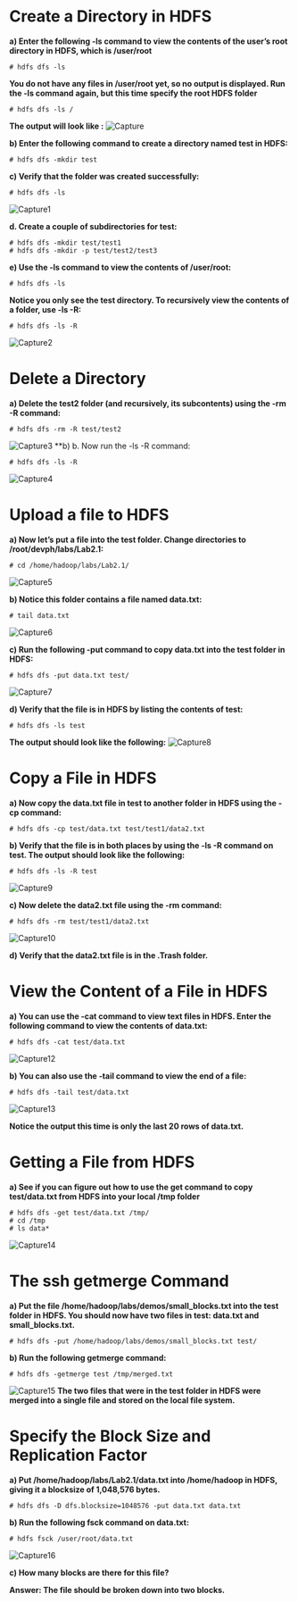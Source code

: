 # Create a Directory in HDFS
**a) Enter the following -ls command to view the contents of the user’s root directory in HDFS, which is /user/root**
```ssh
# hdfs dfs -ls 
```
**You do not have any files in /user/root yet, so no output is displayed. 
Run the -ls command again, but this time specify the root HDFS folder**
```ssh
# hdfs dfs -ls /
```
**The output will look like :**
 ![Capture](https://user-images.githubusercontent.com/64658306/85610593-c2453b00-b674-11ea-80c6-adee98cfb841.JPG)

**b) Enter the following command to create a directory named test in HDFS:**
```ssh
# hdfs dfs -mkdir test 
```
**c) Verify that the folder was created successfully:**
```ssh
# hdfs dfs -ls
```
![Capture1](https://user-images.githubusercontent.com/64658306/85610608-c5d8c200-b674-11ea-8d0a-cfdb404796de.JPG)

**d. Create a couple of subdirectories for test:** 
```ssh
# hdfs dfs -mkdir test/test1
# hdfs dfs -mkdir -p test/test2/test3 
```
**e) Use the -ls command to view the contents of /user/root:**
```ssh
# hdfs dfs -ls
```
**Notice you only see the test directory. To recursively view the contents of a folder, use -ls -R:**
```ssh
# hdfs dfs -ls -R 
```
![Capture2](https://user-images.githubusercontent.com/64658306/85621856-8d8cb000-b683-11ea-93dc-1e336202fe58.JPG)

# Delete a Directory

**a) Delete the test2 folder (and recursively, its subcontents) using the -rm -R command:**
```ssh
# hdfs dfs -rm -R test/test2 
```
![Capture3](https://user-images.githubusercontent.com/64658306/85622186-1c99c800-b684-11ea-87d9-952b575b8d04.JPG)
**b) b. Now run the -ls -R command:
```ssh
# hdfs dfs -ls -R 
```
![Capture4](https://user-images.githubusercontent.com/64658306/85637993-5b3e7b00-b6a2-11ea-9ff2-f1110f59202e.JPG)

# Upload a file to HDFS
**a) Now let’s put a file into the test folder. Change directories to /root/devph/labs/Lab2.1:**
```ssh
# cd /home/hadoop/labs/Lab2.1/ 
```
![Capture5](https://user-images.githubusercontent.com/64658306/85638165-cf791e80-b6a2-11ea-8329-00240790190d.JPG)

**b) Notice this folder contains a file named data.txt:**
```ssh
# tail data.txt
```
![Capture6](https://user-images.githubusercontent.com/64658306/85638329-40203b00-b6a3-11ea-9919-b137b39a5b1f.JPG)

**c) Run the following -put command to copy data.txt into the test folder in HDFS:**
```ssh
# hdfs dfs -put data.txt test/ 
```
![Capture7](https://user-images.githubusercontent.com/64658306/85638579-dfddc900-b6a3-11ea-9cdf-b29387319bbe.JPG)

**d) Verify that the file is in HDFS by listing the contents of test:**
```ssh
# hdfs dfs -ls test
```
**The output should look like the following:**
![Capture8](https://user-images.githubusercontent.com/64658306/85638758-61cdf200-b6a4-11ea-8890-87953e7d5dbd.JPG)

# Copy a File in HDFS
**a) Now copy the data.txt file in test to another folder in HDFS using the -cp command:**
```ssh
# hdfs dfs -cp test/data.txt test/test1/data2.txt 
```
**b) Verify that the file is in both places by using the -ls -R command on test. The 
output should look like the following:**
```ssh
# hdfs dfs -ls -R test 
```
![Capture9](https://user-images.githubusercontent.com/64658306/85639008-19fb9a80-b6a5-11ea-9972-0cad85400f7b.JPG)

**c) Now delete the data2.txt file using the -rm command:**
```ssh
# hdfs dfs -rm test/test1/data2.txt 
```
![Capture10](https://user-images.githubusercontent.com/64658306/85639169-7b236e00-b6a5-11ea-9ba0-a26ea90c2341.JPG)

**d) Verify that the data2.txt file is in the .Trash folder.**

# View the Content of a File in HDFS
**a)  You can use the -cat command to view text files in HDFS. Enter the following command to view the contents of data.txt:**

```ssh
# hdfs dfs -cat test/data.txt 
```
![Capture12](https://user-images.githubusercontent.com/64658306/85639323-043aa500-b6a6-11ea-9fe4-cd15a2ddbe47.JPG)

**b) You can also use the ‐tail command to view the end of a file:**
```ssh
# hdfs dfs -tail test/data.txt 
```
![Capture13](https://user-images.githubusercontent.com/64658306/85639493-8fb43600-b6a6-11ea-8505-6ec0b4ae4d28.JPG)

**Notice the output this time is only the last 20 rows of data.txt.**

# Getting a File from HDFS
**a) See if you can figure out how to use the get command to copy test/data.txt from HDFS into your local /tmp folder**
```ssh
# hdfs dfs -get test/data.txt /tmp/
# cd /tmp
# ls data* 
```
![Capture14](https://user-images.githubusercontent.com/64658306/85639680-0fda9b80-b6a7-11ea-899b-b70d7cfad6d4.JPG)

# The ssh getmerge Command
**a) Put the file /home/hadoop/labs/demos/small_blocks.txt into the test folder in HDFS. You should now have two files in test: data.txt and small_blocks.txt.** 
```ssh
# hdfs dfs -put /home/hadoop/labs/demos/small_blocks.txt test/
```
**b) Run the following getmerge command:**
```ssh
# hdfs dfs -getmerge test /tmp/merged.txt 
```
![Capture15](https://user-images.githubusercontent.com/64658306/85639951-f6861f00-b6a7-11ea-8f02-19bee98234de.JPG)
**The two files that were in the test folder in HDFS were merged into a single file and stored on the local file system.**

# Specify the Block Size and Replication Factor
**a) Put /home/hadoop/labs/Lab2.1/data.txt into /home/hadoop in HDFS, giving it a blocksize of 1,048,576 bytes.**
```ssh
# hdfs dfs -D dfs.blocksize=1048576 -put data.txt data.txt 
```
**b) Run the following fsck command on data.txt:**
```ssh
# hdfs fsck /user/root/data.txt 
```
![Capture16](https://user-images.githubusercontent.com/64658306/85640250-ec185500-b6a8-11ea-8150-f4a4f37370a0.JPG)

**c) How many blocks are there for this file?**

**Answer: The file should be broken down into two blocks.**


